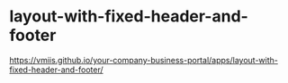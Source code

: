 # layout-with-fixed-header-and-footer

https://vmiis.github.io/your-company-business-portal/apps/layout-with-fixed-header-and-footer/
